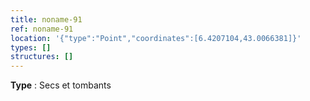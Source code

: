 ```yaml
---
title: noname-91
ref: noname-91
location: '{"type":"Point","coordinates":[6.4207104,43.0066381]}'
types: []
structures: []
---
```


**Type** : Secs et tombants  

